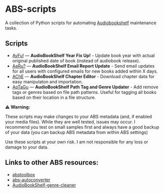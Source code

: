 # ABS-scripts

A collection of Python scripts for automating [Audiobookshelf](https://www.audiobookshelf.org/) maintenance tasks.

## Scripts

- [AyFu!](AyFu.md) — **AudioBookShelf Year Fix Up!** - Update book year with actual original published date of book (instead of audiobook release).
- [AeRu?](AeRu.md) — **AudioBookShelf Email Report Update** - Send email updates for all users with configured emails for new books added within X days.
- [AChE](AChE.md) — **AudioBookShelf Chapter Editor** - Download chapter data for easy manipulaton and importation.
- [ApTaGu](ApTaGu.md) — **AudioBookShelf Path Tag and Genre Updater** - Add remove tags or genres based on file path patterns.  Useful for tagging all books based on their location in a file structure.

⚠️ **Warning:**

These scripts may make changes to your ABS metadata (and, if enabled your media files).
While they are well tested, issues may occur.
I recommend you test on small samples first and always have a good backup of your data (you can backup ABS metadata from within ABS settings)

Use these scripts at your own risk. I am not responsible for any loss or damage to your data.

## Links to other ABS resources:
- [abstoolbox](https://github.com/vito0912/abstoolbox)
- [abs-autoconverter](https://github.com/Vito0912/abs-autoconverter)
- [AudioBookShelf-genre-cleaner](https://github.com/gvarph/AudioBookShelf-genre-cleaner)
